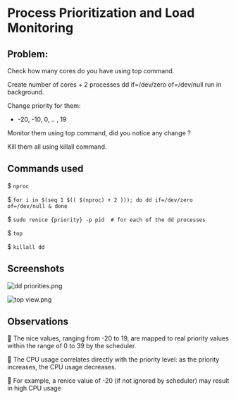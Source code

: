 
# Process Prioritization and Load Monitoring

## Problem:

Check how many cores do you have using top command.

Create number of cores + 2 processes dd if=/dev/zero of=/dev/null run in background.

Change priority for them:
- -20, -10, 0, .. , 19

Monitor them using top command, did you notice any change ?

Kill them all using killall command.

## Commands used

$ `nproc`

$ `for i in $(seq 1 $(( $(nproc) + 2 ))); do
    dd if=/dev/zero of=/dev/null &
done`

$ `sudo renice {priority} -p pid  # for each of the dd processes`

$ `top`

$ `killall dd`

## Screenshots

![dd priorities.png](./images/dd%20priorities.png)

![top view.png](./images/top%20view.png)

## Observations

📌 The nice values, ranging from -20 to 19, are mapped to real priority values within the range of 0 to 39 by the scheduler.

📌 The CPU usage correlates directly with the priority level: as the priority increases, the CPU usage decreases.

📌 For example, a renice value of -20 (if not ignored by scheduler) may result in high CPU usage
